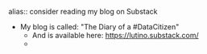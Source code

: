 alias:: consider reading my blog on Substack

- My blog is called: "The Diary of a #DataCitizen"
	- And is available here: https://lutino.substack.com/
	-